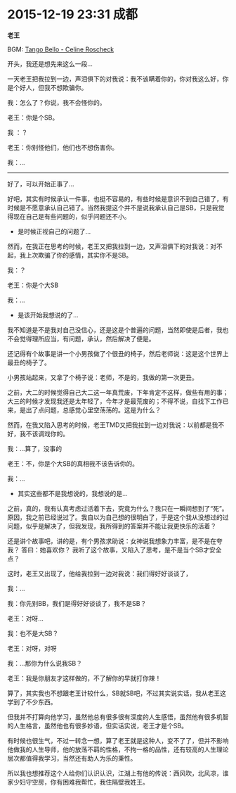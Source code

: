  # 2015-12-19 23:31 成都

**老王**

BGM: [Tango Bello - Celine Roscheck](https://i.y.qq.com/v8/playsong.html?songid=1106002&source=yqq#wechat_redirect)

开头，我还是想先来这么一段...

一天老王把我拉到一边，声泪俱下的对我说：我不该瞒着你的，你对我这么好，你是个好人，但我不想欺骗你。

我：怎么了？你说，我不会怪你的。

老王：你是个SB。

我 ：？

老王：你别怪他们，他们也不想伤害你。

我：...

---

好了，可以开始正事了...

好吧，其实有时候承认一件事，也挺不容易的，有些时候是意识不到自己错了，有时候是不愿意承认自己错了。当然我提这个并不是说我承认自己是SB，只是我觉得现在自己是有些问题的，似乎问题还不小。

- 是时候正视自己的问题了...

然而，在我正在思考的时候，老王又把我拉到一边，又声泪俱下的对我说：对不起，我上次欺骗了你的感情，其实你不是SB。

我：？

老王：你是个大SB

我：...

- 是该开始我想说的了...

我不知道是不是我对自己没信心，还是这是个普遍的问题，当然即使是后者，我也不会觉得理所应当，有问题，承认，然后解决了便是。

还记得有个故事是讲一个小男孩做了个很丑的椅子，然后老师说：这是这个世界上最丑的椅子了。

小男孩站起来，又拿了个椅子说：老师，不是的，我做的第一次更丑。

之前，大二的时候觉得自己大二这一年真荒废，下年肯定不这样，做些有用的事；大三的时候才发现我还是太年轻了，今年才是最荒废的；不得不说，自找下工作已来，是出了点问题，总感觉心里空荡荡的。这是为什么？

然而，在我又陷入思考的时候，老王TMD又把我拉到一边对我说：以前都是我不好，我不该调戏你的。

我：...算了，没事的

老王：不，你是个大SB的真相我不该告诉你的。

我：...

- 其实这些都不是我想说的，我想说的是...

之前，真的，我有认真考虑过活着下去，究竟为什么？我只在一瞬间想到了“死”。原因，我之前已经说过了。我自以为自己想的很明白了，于是这个我从没想过的过问题，似乎是解决了，但我发现，我所得到的答案并不能让我更快乐的活着？

还是讲个故事吧，讲的是，有个男孩求助说：女神说我想象力丰富，是不是在夸我？
答曰：她喜欢你？
我听了这个故事，又陷入了思考，是不是当个SB才安全点？

这时，老王又出现了，他给我拉到一边对我说：我们得好好谈谈了，

我：...

我：你先别BB，我们是得好好谈谈了，我不是SB？

老王：对呀...

我：也不是大SB？

老王：对呀，对呀

我：...那你为什么说我SB？

老王：我是你朋友才这样做的，不了解你的早就打你辣！

算了，其实我也不想跟老王计较什么，SB就SB吧，不过其实说实话，我从老王这学到了不少东西。

但我并不打算向他学习，虽然他总有很多很有深度的人生感悟，虽然他有很多机智的人生格言，虽然他也有很多妙语，但实话实说，老王才是个SB。

有时候也很生气，不过一转念一想，算了老王就是这种人，变不了了，但并不影响他做我的人生导师，他的放荡不羁的性格，不拘一格的品性，还有较高的人生理论层次都值得我学习，当然还有助人为乐的秉性。

所以我也想推荐这个人给你们认识认识，江湖上有他的传说：西风吹，北风凉，谁家少妇守空房，你有困难我帮忙，我住隔壁我姓王。
